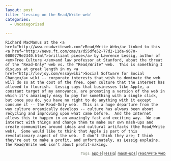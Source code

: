 ```yaml
---
layout: post
title: 'Lessing on the Read/Write web'
categories:
  - Uncategorized

---
```



    Richard MacManus at the <a href="http://www.readwriteweb.com">Read/Write Web</a> linked to this <a href="http://news.ft.com/cms/s/d55dfe52-77d2-11da-9670-0000779e2340.html">brilliant piece</a> by Lawrence Lessig, author of <em>Free Culture </em>and law professor at Stanford, about the threat of the "Read-Only" web vs. the "Read/Write" web.  This is something I discuss at great length in my <a href="http://levjoy.com/essaywiki">Social Software for Social Change</a> wiki -- corporate interests that wish to dominate the web will do so at the cost of the free, open culture that the Internet has allowed to flourish.  Lessig says that businesses like Apple, a constant target of my annoyance, are promoting a version of the web in which it's amazingly easy to pay for something with a single click, but once you do, you have no right to do anything with it except consume it -- the Read-Only web.  This is a huge departure from the way culture organically develops -- culture has always been about recycling and improving upon what came before.  And the Internet allows this to happen in an amazingly fast and exciting way.  We can interact with things and change them to make our own mash-ups and create communities around ideas and cultural artifacts (the Read/Write web).  Some would like to think that Apple is part of this revolutionary aspect of the web.  I don't think they are; I think they're out to make a profit, and unfortunately, as Lessig explains, the Read/Write web isn't about profit-making.

<p style="text-align:right;font-size:11px;letter-spacing:.05em;color:#808979;">Tags: <a href="http://www.technorati.com/tag/apple" rel="tag">apple</a><strong>|</strong> <a href="http://www.technorati.com/tag/lessig" rel="tag">lessig</a><strong>|</strong> <a href="http://www.technorati.com/tag/mash-ups" rel="tag">mash-ups</a><strong>|</strong> <a href="http://www.technorati.com/tag/read/write%20web" rel="tag">read/write web</a></p>

  
